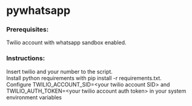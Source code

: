 # pywhatsapp
### Prerequisites: 
Twilio account with whatsapp sandbox enabled.

### Instructions: 
Insert twilio and your number to the script.\
Install python requirements with pip install -r requirements.txt.\
Configure TWILIO_ACCOUNT_SID=\<your twilio account SID\> and TWILIO_AUTH_TOKEN=\<your twilio account auth token\> in your system environment variables
